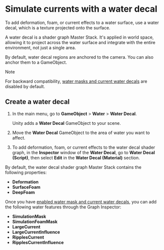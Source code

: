 # Simulate currents with a water decal

To add deformation, foam, or current effects to a water surface, use a water decal, which is a texture projected onto the surface.

A water decal is a shader graph Master Stack. It's applied in world space, allowing it to project across the water surface and integrate with the entire environment, not just a single area.

By default, water decal regions are anchored to the camera. You can also anchor them to a GameObject.

> [!NOTE]
> For backward compatibility, [water masks and current water decals](enable-mask-and-current-water-decals.md) are disabled by default.

## Create a water decal

1. In the main menu, go to **GameObject** > **Water** > **Water Decal**.

    Unity adds a **Water Decal** GameObject to your scene.

1. Move the **Water Decal** GameObject to the area of water you want to affect.

1. To add deformation, foam, or current effects to the water decal shader graph, in the **Inspector** window of the **Water Decal**, go to **Water Decal (Script)**, then select **Edit** in the **Water Decal (Material)** section.

By default, the water decal shader graph Master Stack contains the following properties:

- **Deformation**
- **SurfaceFoam**
- **DeepFoam**

Once you have [enabled water mask and current water decals](enable-mask-and-current-water-decals.md), you can add the following water features through the Graph Inspector:

- **SimulationMask**
- **SimulationFoamMask**
- **LargeCurrent**
- **LargeCurrentInfluence**
- **RipplesCurrent**
- **RipplesCurrentInfluence**
